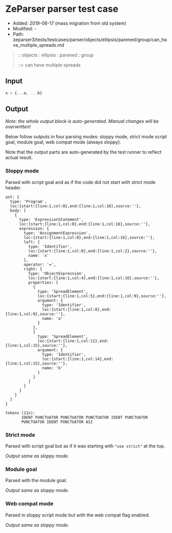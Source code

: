 # ZeParser parser test case

- Added: 2019-06-17 (mass migration from old system)
- Modified: -
- Path: zeparser3/tests/testcases/parser/objects/ellipsis/parened/group/can_have_multiple_spreads.md

> :: objects : ellipsis : parened : group
>
> ::> can have multiple spreads

## Input

`````js
x = {...a, ...b}
`````

## Output

_Note: the whole output block is auto-generated. Manual changes will be overwritten!_

Below follow outputs in four parsing modes: sloppy mode, strict mode script goal, module goal, web compat mode (always sloppy).

Note that the output parts are auto-generated by the test runner to reflect actual result.

### Sloppy mode

Parsed with script goal and as if the code did not start with strict mode header.

`````
ast: {
  type: 'Program',
  loc:{start:{line:1,col:0},end:{line:1,col:16},source:''},
  body: [
    {
      type: 'ExpressionStatement',
      loc:{start:{line:1,col:0},end:{line:1,col:16},source:''},
      expression: {
        type: 'AssignmentExpression',
        loc:{start:{line:1,col:0},end:{line:1,col:16},source:''},
        left: {
          type: 'Identifier',
          loc:{start:{line:1,col:0},end:{line:1,col:2},source:''},
          name: 'x'
        },
        operator: '=',
        right: {
          type: 'ObjectExpression',
          loc:{start:{line:1,col:4},end:{line:1,col:16},source:''},
          properties: [
            {
              type: 'SpreadElement',
              loc:{start:{line:1,col:5},end:{line:1,col:9},source:''},
              argument: {
                type: 'Identifier',
                loc:{start:{line:1,col:8},end:{line:1,col:9},source:''},
                name: 'a'
              }
            },
            {
              type: 'SpreadElement',
              loc:{start:{line:1,col:11},end:{line:1,col:15},source:''},
              argument: {
                type: 'Identifier',
                loc:{start:{line:1,col:14},end:{line:1,col:15},source:''},
                name: 'b'
              }
            }
          ]
        }
      }
    }
  ]
}

tokens (11x):
       IDENT PUNCTUATOR PUNCTUATOR PUNCTUATOR IDENT PUNCTUATOR
       PUNCTUATOR IDENT PUNCTUATOR ASI
`````

### Strict mode

Parsed with script goal but as if it was starting with `"use strict"` at the top.

_Output same as sloppy mode._

### Module goal

Parsed with the module goal.

_Output same as sloppy mode._

### Web compat mode

Parsed in sloppy script mode but with the web compat flag enabled.

_Output same as sloppy mode._
